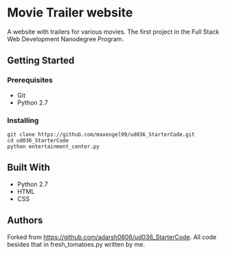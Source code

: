 # Movie Trailer website

A website with trailers for various movies. The first project in the Full Stack Web Development Nanodegree Program.

## Getting Started

### Prerequisites

* Git
* Python 2.7

### Installing

```
git clone https://github.com/maxengel99/ud036_StarterCode.git
cd ud036_StarterCode
python entertainment_center.py
```

## Built With

* Python 2.7
* HTML
* CSS

## Authors

Forked from https://github.com/adarsh0806/ud036_StarterCode. All code besides that in fresh_tomatoes.py written by me.
